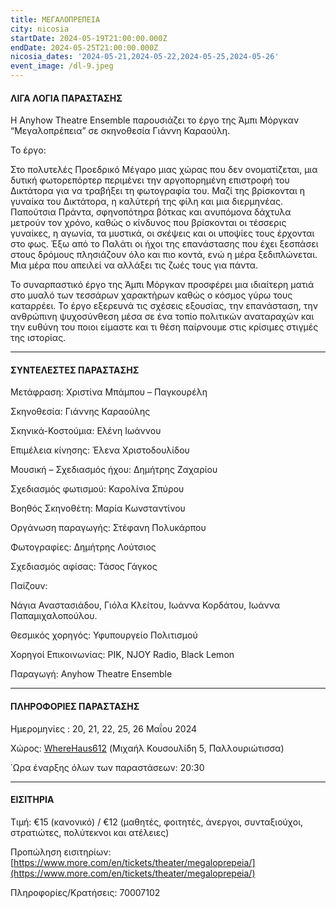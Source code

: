 ```yaml
---
title: ΜΕΓΑΛΟΠΡΕΠΕΙΑ
city: nicosia
startDate: 2024-05-19T21:00:00.000Z
endDate: 2024-05-25T21:00:00.000Z
nicosia_dates: '2024-05-21,2024-05-22,2024-05-25,2024-05-26'
event_image: /dl-9.jpeg
---
```


#### ΛΙΓΑ ΛΟΓΙΑ ΠΑΡΑΣΤΑΣΗΣ

Η Anyhow Theatre Ensemble παρουσιάζει το έργο της Άμπι Μόργκαν “Μεγαλοπρέπεια” σε σκηνοθεσία Γιάννη Καραούλη.

Το έργο:

Στο πολυτελές Προεδρικό Μέγαρο μιας χώρας που δεν ονοματίζεται, μια δυτική φωτορεπόρτερ περιμένει την αργοπορημένη επιστροφή του Δικτάτορα για να τραβήξει τη φωτογραφία του. Μαζί της βρίσκονται η γυναίκα του Δικτάτορα, η καλύτερή της φίλη και μια διερμηνέας. Παπούτσια Πράντα, σφηνοπότηρα βότκας και ανυπόμονα δάχτυλα μετρούν τον χρόνο, καθώς ο κίνδυνος που βρίσκονται οι τέσσερις γυναίκες, η αγωνία, τα μυστικά, οι σκέψεις και οι υποψίες τους έρχονται στο φως. Έξω από το Παλάτι οι ήχοι της επανάστασης που έχει ξεσπάσει στους δρόμους πλησιάζουν όλο και πιο κοντά, ενώ η μέρα ξεδιπλώνεται. Μια μέρα που απειλεί να αλλάξει τις ζωές τους για πάντα.

Το συναρπαστικό έργο της Άμπι Μόργκαν προσφέρει μια ιδιαίτερη ματιά στο μυαλό των τεσσάρων χαρακτήρων καθώς ο κόσμος γύρω τους καταρρέει. Το έργο εξερευνά τις σχέσεις εξουσίας, την επανάσταση, την ανθρώπινη ψυχοσύνθεση μέσα σε ένα τοπίο πολιτικών αναταραχών και την ευθύνη του ποιοι είμαστε και τι θέση παίρνουμε στις κρίσιμες στιγμές της ιστορίας.

***

#### ΣΥΝΤΕΛΕΣΤΕΣ ΠΑΡΑΣΤΑΣΗΣ

Μετάφραση: Χριστίνα Μπάμπου – Παγκουρέλη

Σκηνοθεσία: Γιάννης Καραούλης

Σκηνικά-Κοστούμια: Ελένη Ιωάννου

Επιμέλεια κίνησης: Έλενα Χριστοδουλίδου

Μουσική – Σχεδιασμός ήχου: Δημήτρης Ζαχαρίου

Σχεδιασμός φωτισμού: Καρολίνα Σπύρου

Βοηθός Σκηνοθέτη: Μαρία Κωνσταντίνου

Οργάνωση παραγωγής: Στέφανη Πολυκάρπου

Φωτογραφίες: Δημήτρης Λούτσιος

Σχεδιασμός αφίσας: Τάσος Γάγκος

Παίζουν:

Νάγια Αναστασιάδου, Γιόλα Κλείτου, Ιωάννα Κορδάτου, Ιωάννα Παπαμιχαλοπούλου.

Θεσμικός χορηγός: Υφυπουργείο Πολιτισμού

Χορηγοί Επικοινωνίας: ΡΙΚ, NJOY Radio, Black Lemon

Παραγωγή: Anyhow Theatre Ensemble

***

#### ΠΛΗΡΟΦΟΡΙΕΣ ΠΑΡΑΣΤΑΣΗΣ

Ημερομηνίες : 20, 21, 22, 25, 26 Μαΐου 2024

Χώρος: [WhereHaus612](https://www.google.com/maps/place/WhereHaus+612/@35.1776104,33.3869791,17z/data=!3m1!4b1!4m6!3m5!1s0x14de170bc4982f01:0x9c24df07f8f1017d!8m2!3d35.177606!4d33.389554!16s%2Fg%2F11r9blzdp?entry=ttu) (Μιχαήλ Κουσουλίδη 5, Παλλουριώτισσα)

΄Ωρα έναρξης όλων των παραστάσεων: 20:30

***

#### ΕΙΣΙΤΗΡΙΑ

Τιμή: €15 (κανονικό) / €12 (μαθητές, φοιτητές, άνεργοι, συνταξιούχοι, στρατιώτες, πολύτεκνοι και ατέλειες)

Προπώληση εισιτηρίων: [https://www.more.com/en/tickets/theater/megaloprepeia/](https://www.more.com/en/tickets/theater/megaloprepeia/)

Πληροφορίες/Κρατήσεις: 70007102
